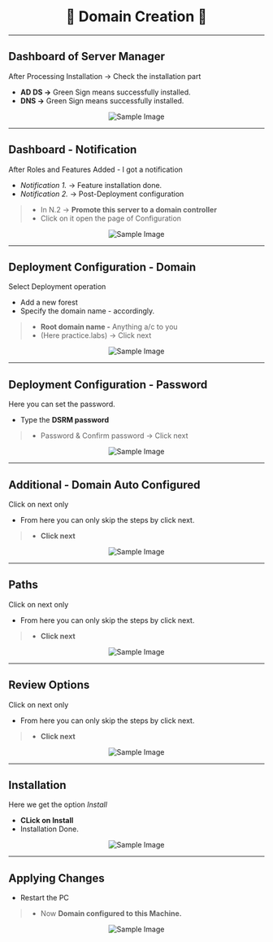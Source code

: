 <h1 align="center"> 👾 Domain Creation 👾</h1>

---
## Dashboard of Server Manager
After Processing Installation → Check the installation part

- **AD DS →** Green Sign means successfully installed.
- **DNS →** Green Sign means successfully installed.
  
<div style="text-align: center;"><img src="https://github.com/Nikunj-Sahani/CRTA--Certified_Red_Team_Analyst/blob/main/Study%20Material/Images/AD-8.png" alt="Sample Image"></div>

---
## Dashboard - Notification
After Roles and Features Added - I got a notification

- *Notification 1.* → Feature installation done.
- *Notification 2.* → Post-Deployment configuration
> - In N.2 → **Promote this server to a domain controller**
> - Click on it open the page of Configuration

<div style="text-align: center;"><img src="https://github.com/Nikunj-Sahani/CRTA--Certified_Red_Team_Analyst/blob/main/Study%20Material/Images/AD-9.png" alt="Sample Image"></div>

---
## Deployment Configuration - Domain
Select Deployment operation

- Add a new forest
- Specify the domain name - accordingly.
> - **Root domain name -** Anything a/c to you
> - (Here practice.labs) → Click next

<div style="text-align: center;"><img src="https://github.com/Nikunj-Sahani/CRTA--Certified_Red_Team_Analyst/blob/main/Study%20Material/Images/AD-10.png" alt="Sample Image"></div>

---
## Deployment Configuration - Password
Here you can set the password.

- Type the **DSRM password**
> - Password & Confirm password → Click next

<div style="text-align: center;"><img src="https://github.com/Nikunj-Sahani/CRTA--Certified_Red_Team_Analyst/blob/main/Study%20Material/Images/AD-11.png" alt="Sample Image"></div>

---
## Additional - Domain Auto Configured
Click on next only

- From here you can only skip the steps by click next.
> - **Click next**

<div style="text-align: center;"><img src="https://github.com/Nikunj-Sahani/CRTA--Certified_Red_Team_Analyst/blob/main/Study%20Material/Images/AD-12.png" alt="Sample Image"></div>

---
## Paths
Click on next only

- From here you can only skip the steps by click next.
> - **Click next**

<div style="text-align: center;"><img src="https://github.com/Nikunj-Sahani/CRTA--Certified_Red_Team_Analyst/blob/main/Study%20Material/Images/AD-13.png" alt="Sample Image"></div>

---
## Review Options
Click on next only

- From here you can only skip the steps by click next.
> - **Click next** 

<div style="text-align: center;"><img src="https://github.com/Nikunj-Sahani/CRTA--Certified_Red_Team_Analyst/blob/main/Study%20Material/Images/AD-14.png" alt="Sample Image"></div>

---
## Installation
Here we get the option *Install*

- **CLick on Install**
- Installation Done.
  
<div style="text-align: center;"><img src="https://github.com/Nikunj-Sahani/CRTA--Certified_Red_Team_Analyst/blob/main/Study%20Material/Images/AD-15.png" alt="Sample Image"></div>

---
## Applying Changes

- Restart the PC
> - Now **Domain configured to this Machine.**

<div style="text-align: center;"><img src="https://github.com/Nikunj-Sahani/CRTA--Certified_Red_Team_Analyst/blob/main/Study%20Material/Images/AD-16.png" alt="Sample Image"></div>
